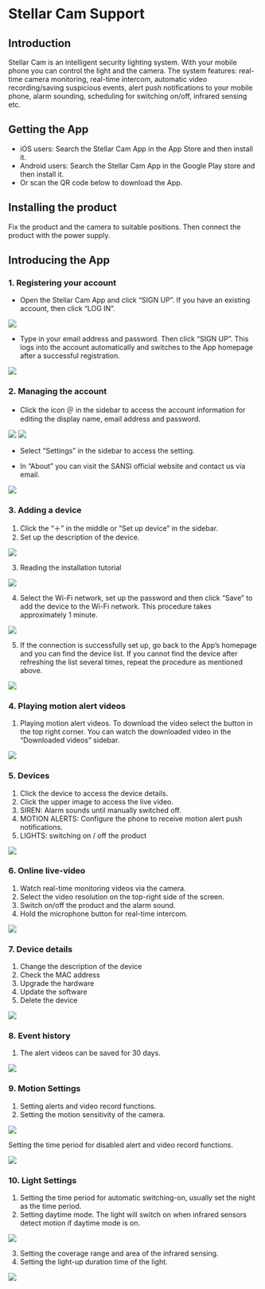 # Stellar Cam Support

## Introduction

Stellar Cam is an intelligent security lighting system. With your mobile phone you can control the light and the camera. The system features: real-time camera monitoring, real-time intercom, automatic video recording/saving suspicious events, alert push notifications to your mobile phone, alarm sounding, scheduling for switching on/off, infrared sensing etc.

## Getting the App

* iOS users: Search the Stellar Cam App in the App Store and then install it.  
* Android users: Search the Stellar Cam App in the Google Play store and then install it. 
* Or scan the QR code below to download the App. 

## Installing the product

Fix the product and the camera to suitable positions. Then connect the product with the power supply.

## Introducing the App

### 1. Registering your account

* Open the Stellar Cam App and click “SIGN UP”. If you have an existing account, then click “LOG IN”. 

![](./images/1.PNG)

* Type in your email address and password. Then click “SIGN UP”. This logs into the account automatically and switches to the App homepage after a successful registration. 

![](./images/2.PNG)

### 2. Managing the account
* Click the icon ＠ in the sidebar to access the account information for editing the display name, email address and password. 

![](./images/3.PNG)
![](./images/4.PNG)

* Select “Settings” in the sidebar to access the setting.

* In “About” you can visit the SANSI official website and contact us via email. 

![](./images/6.PNG)
	
### 3. Adding a device

1. Click the “＋” in the middle or “Set up device” in the sidebar.
2. Set up the description of the device.

![](./images/7.PNG)

3. Reading the installation tutorial

![](./images/8.PNG)

4. Select the Wi-Fi network, set up the password and then click “Save” to add the device to the Wi-Fi network. This procedure takes approximately 1 minute. 

![](./images/9.PNG)

5. If the connection is successfully set up, go back to the App’s homepage and you can find the device list. If you cannot find the device after refreshing the list several times, repeat the procedure as mentioned above.

![](./images/10.PNG)

### 4. Playing motion alert videos

1. Playing motion alert videos. To download the video select the button in the top right corner. You can watch the downloaded video in the “Downloaded videos” sidebar. 

![](./images/11.PNG)

### 5. Devices

1. Click the device to access the device details.
2. Click the upper image to access the live video.
3. SIREN: Alarm sounds until manually switched off.
4. MOTION ALERTS: Configure the phone to receive motion alert push notifications. 
5. LIGHTS: switching on / off the product

![](./images/12.PNG)

### 6. Online live-video

1. Watch real-time monitoring videos via the camera. 
2. Select the video resolution on the top-right side of the screen.
3. Switch on/off the product and the alarm sound.
4. Hold the microphone button for real-time intercom.

![](./images/13.PNG)

### 7. Device details

1. Change the description of the device
2. Check the MAC address
3. Upgrade the hardware
4. Update the software 
5. Delete the device

![](./images/14.PNG)


### 8. Event history

1. The alert videos can be saved for 30 days.

![](./images/15.PNG)

### 9. Motion Settings

1. Setting alerts and video record functions. 
2. Setting the motion sensitivity of the camera.

![](./images/16.PNG)

Setting the time period for disabled alert and video record functions.

![](./images/17.PNG)
	
### 10. Light Settings 

1. Setting the time period for automatic switching-on, usually set the night as the time period.
2. Setting daytime mode. The light will switch on when infrared sensors detect motion if daytime mode is on. 

![](./images/20.PNG)

3. Setting the coverage range and area of the infrared sensing. 
4. Setting the light-up duration time of the light.

![](./images/19.PNG)




